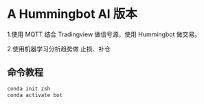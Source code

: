 # A Hummingbot AI 版本

1.使用 MQTT 结合 Tradingview 做信号源，使用 Hummingbot 做交易。

2.使用机器学习分析趋势做 止损、补仓

## 命令教程

```sh
conda init zsh
conda activate bot

```
